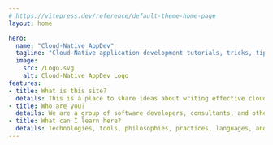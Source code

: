 ```yaml
---
# https://vitepress.dev/reference/default-theme-home-page
layout: home

hero:
  name: "Cloud-Native AppDev"
  tagline: "Cloud-Native application development tutorials, tricks, tips, and methods."
  image:
    src: /Logo.svg
    alt: Cloud-Native AppDev Logo
features:
- title: What is this site?
  details: This is a place to share ideas about writing effective cloud-native software, improving outcomes, reducing the length of feedback cycles, design thinking, domain-driven design, and many other aspects of software development.
- title: Who are you?
  details: We are a group of software developers, consultants, and other working for Red Hat; and in the spirit of Open Source we have decided to share what we have learned through experience.
- title: What can I learn here?
  details: Technologies, tools, philosophies, practices, languages, and much much more.
---
```


